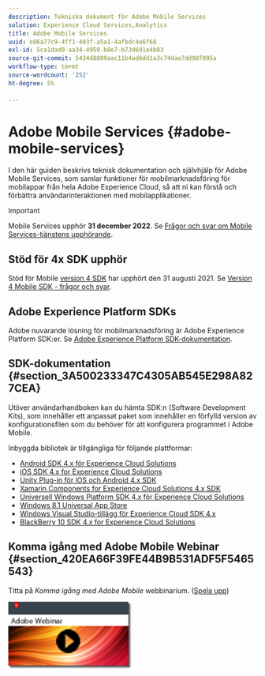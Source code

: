 ```yaml
---
description: Tekniska dokument för Adobe Mobile Services
solution: Experience Cloud Services,Analytics
title: Adobe Mobile Services
uuid: e86a77c9-4ff1-403f-a5a1-4afbdc4e6f68
exl-id: 5ca1dad0-aa34-4950-b8e7-b73d691e4b03
source-git-commit: 5434d8809aac11b4ad6dd1a3c74dae7dd98f095a
workflow-type: tm+mt
source-wordcount: '252'
ht-degree: 5%

---
```


# Adobe Mobile Services {#adobe-mobile-services}

I den här guiden beskrivs teknisk dokumentation och självhjälp för Adobe Mobile Services, som samlar funktioner för mobilmarknadsföring för mobilappar från hela Adobe Experience Cloud, så att ni kan förstå och förbättra användarinteraktionen med mobilapplikationer.

>[!IMPORTANT]
>
>Mobile Services upphör **31 december 2022**. Se [Frågor och svar om Mobile Services-tjänstens upphörande](eol.md).

## Stöd för 4x SDK upphör

Stöd för Mobile [version 4 SDK](https://github.com/Adobe-Marketing-Cloud/mobile-services) har upphört den 31 augusti 2021. Se [Version 4 Mobile SDK - frågor och svar](https://aep-sdks.gitbook.io/docs/version-4-sdk-end-of-support-faq).

## Adobe Experience Platform SDKs

Adobe nuvarande lösning för mobilmarknadsföring är Adobe Experience Platform SDK:er. Se [Adobe Experience Platform SDK-dokumentation](https://aep-sdks.gitbook.io/docs/).

## SDK-dokumentation {#section_3A500233347C4305AB545E298A827CEA}

Utöver användarhandboken kan du hämta SDK:n (Software Development Kits), som innehåller ett anpassat paket som innehåller en förfylld version av konfigurationsfilen som du behöver för att konfigurera programmet i Adobe Mobile.

Inbyggda bibliotek är tillgängliga för följande plattformar:

* [Android SDK 4.x för Experience Cloud Solutions](/help/android/overview.md)
* [iOS SDK 4.x for Experience Cloud Solutions](/help/ios/overview.md)
* [Unity Plug-in för iOS och Android 4.x SDK](/help/unity/get-started.md)
* [Xamarin Components for Experience Cloud Solutions 4.x SDK](/help/xamarin/get-started.md)
* [Universell Windows Platform SDK 4.x för Experience Cloud Solutions](/help/universal-windows/overview.md)
* [Windows 8.1 Universal App Store](/help/windows-appstore/overview.md)
* [Windows Visual Studio-tillägg för Experience Cloud SDK 4.x](/help/windows-appstore/extensions/win-vse-4x.md)
* [BlackBerry 10 SDK 4.x for Experience Cloud Solutions](/help/blackberry/overview.md)

## Komma igång med Adobe Mobile Webinar {#section_420EA66F39FE44B9B531ADF5F5465543}

Titta på *Komma igång med Adobe Mobile* webbinarium. ([Spela upp](https://adobe.ly/PsxCFn))

[![Länka bild](assets/webinar.png)](https://adobe.ly/PsxCFn)
